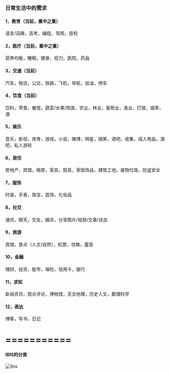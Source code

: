 ### 日常生活中的需求

#### 1，教育（当前，重中之重）

语言/词典，高考，编程，驾照，技校

#### 2，医疗（当前，重中之重）

营养均衡，睡眠，健身，视力，医院，药品

#### 3，交通（当前）

汽车，物流，公交，铁路，飞机，导航，加油，停车

#### 4，饮食（当前）

饮料，零食，餐馆，蔬菜/水果/肉类，农业，林业，畜牧业，渔业，打猎，烟草，酒

#### 5，娱乐

音乐，影视，体育，游戏，小说，赌博，明星，搞笑，酒吧，收集，成人用品，酒吧，私人游轮

#### 6，居住

房地产，宾馆，租房，家具，厨具，家居饰品，建筑工地，废物垃圾，防盗安全

#### 7，服饰

时装，手表，珠宝，首饰，化妆品

#### 8，社交

通讯，聊天，交友，婚庆，分享图片/视频/文章/状态

#### 9，旅游

宾馆，景点（人文/自然），机票，攻略，露营

#### 10，金融

理财，投资，股市，保险，信用卡，银行

#### 11，求知

新闻资讯，观点评论，博物馆，天文地理，历史人文，数理科学

#### 12，表达

博客，写书，日记


===========
===========


#### IBIS的分类

![ibis](https://github.com/linyingkui/ideas/raw/master/generic/images/categories.png)
